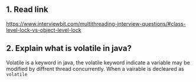 ## 1. Read link
https://www.interviewbit.com/multithreading-interview-questions/#class-level-lock-vs-object-level-lock
## 2. Explain what is volatile in java?
Volatile is a keyword in java, the volatile keyword indicate a variable may be modified by diffrent thread concurrently.
When a vairable is decleared as `volatile`
